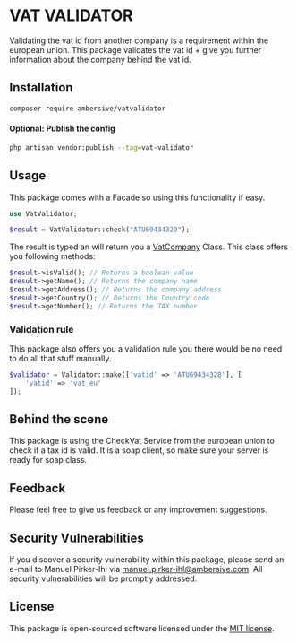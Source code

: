 # VAT VALIDATOR

Validating the vat id from another company is a requirement within the european union.
This package validates the vat id + give you further information about the company behind the vat id.

## Installation

```bash
composer require ambersive/vatvalidator
```

#### Optional: Publish the config

```bash
php artisan vendor:publish --tag=vat-validator
```

## Usage

This package comes with a Facade so using this functionality if easy.

```php
use VatValidator;

$result = VatValidator::check("ATU69434329");
```

The result is typed an will return you a [VatCompany](src/Classes/VatCompany.php) Class.
This class offers you following methods:

```php
$result->isValid(); // Returns a boolean value
$result->getName(); // Returns the company name
$result->getAddress(); // Returns the company address
$result->getCountry(); // Returns the Country code
$result->getNumber(); // Returns the TAX number.
```

### Validation rule

This package also offers you a validation rule you there would be no need to do all that stuff manually.

```php
$validator = Validator::make(['vatid' => 'ATU69434328'], [
    'vatid' => 'vat_eu'
]);
```

## Behind the scene

This package is using the CheckVat Service from the european union to check if a tax id is valid. It is a soap client, so make sure your server is ready for soap class.

## Feedback

Please feel free to give us feedback or any improvement suggestions.

## Security Vulnerabilities

If you discover a security vulnerability within this package, please send an e-mail to Manuel Pirker-Ihl via [manuel.pirker-ihl@ambersive.com](mailto:manuel.pirker-ihl@ambersive.com). All security vulnerabilities will be promptly addressed.

## License

This package is open-sourced software licensed under the [MIT license](https://opensource.org/licenses/MIT).
